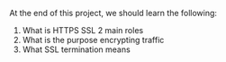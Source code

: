 At the end of this project, we should learn the following:

1. What is HTTPS SSL 2 main roles
2. What is the purpose encrypting traffic
3. What SSL termination means

